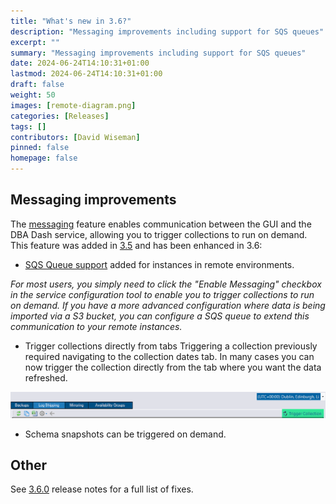 ```yaml
---
title: "What's new in 3.6?"
description: "Messaging improvements including support for SQS queues"
excerpt: ""
summary: "Messaging improvements including support for SQS queues"
date: 2024-06-24T14:10:31+01:00
lastmod: 2024-06-24T14:10:31+01:00
draft: false
weight: 50
images: [remote-diagram.png]
categories: [Releases]
tags: []
contributors: [David Wiseman]
pinned: false
homepage: false
---
```

## Messaging improvements

The [messaging](/docs/help/messaging/) feature enables communication between the GUI and the DBA Dash service, allowing you to trigger collections to run on demand.  This feature was added in [3.5](../whats_new_in_3_5_0/) and has been enhanced in 3.6:

* [SQS Queue support](/docs/help/messaging/#enable-messaging-for-remote-dba-dash-services) added for instances in remote environments.

*For most users, you simply need to click the "Enable Messaging" checkbox in the service configuration tool to enable you to trigger collections to run on demand.  If you have a more advanced configuration where data is being imported via a S3 bucket, you can configure a SQS queue to extend this communication to your remote instances.*

* Trigger collections directly from tabs
Triggering a collection previously required navigating to the collection dates tab.  In many cases you can now trigger the collection directly from the tab where you want the data refreshed.

![Trigger collection](trigger-collection.png)

* Schema snapshots can be triggered on demand.


## Other

See [3.6.0](https://github.com/trimble-oss/dba-dash/releases/tag/3.6.0) release notes for a full list of fixes.
